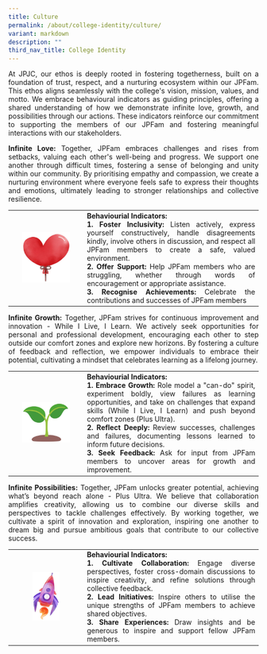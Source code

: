 ```yaml
---
title: Culture
permalink: /about/college-identity/culture/
variant: markdown
description: ""
third_nav_title: College Identity
---
```

<div align="justify">

<p>At JPJC, our ethos is deeply rooted in fostering togetherness, built on a foundation of trust, respect, and a nurturing ecosystem within our JPFam. This ethos aligns seamlessly with the college's vision, mission, values, and motto. We embrace behavioural indicators as guiding principles, offering a shared understanding of how we demonstrate infinite love, growth, and possibilities through our actions. These indicators reinforce our commitment to supporting the members of our JPFam and fostering meaningful interactions with our stakeholders.</p>

<p><b>Infinite Love:</b> Together, JPFam embraces challenges and rises from setbacks, valuing each other's well-being and progress. We support one another through difficult times, fostering a sense of belonging and unity within our community. By prioritising empathy and compassion, we create a nurturing environment where everyone feels safe to express their thoughts and emotions, ultimately leading to stronger relationships and collective resilience.</p>


<table style="width:100%">
   <tbody><tr>
    <td style="width:30%;vertical-align: middle;"><figure style="margin:auto;width:70%;">
<img src="/images/About%20JPJC/College%20Identity/c1.jpg">
			</figure></td>
    <td style="width:70%;text-align:inter-word"><b>Behaviourial Indicators:</b><div style="text-align: justify; text-justify: inter-word;">
<b> 1. Foster Inclusivity:</b> Listen actively, express yourself constructively, handle disagreements kindly, involve others in discussion, and respect all JPFam members to create a safe, valued environment. </div>
<div style="text-align: justify; text-justify: inter-word;">
<b> 2. Offer Support:</b> Help JPFam members who are struggling, whether through words of encouragement or appropriate assistance. </div>
<div style="text-align: justify; text-justify: inter-word;">
<b> 3. Recognise Achievements:</b> Celebrate the contributions and successes of JPFam members</div></td>
  </tr>
</tbody></table>
	
<p><b>Infinite Growth:</b> Together, JPFam strives for continuous improvement and innovation - While I Live, I Learn. We actively seek opportunities for personal and professional development, encouraging each other to step outside our comfort zones and explore new horizons. By fostering a culture of feedback and reflection, we empower individuals to embrace their potential, cultivating a mindset that celebrates learning as a lifelong journey.</p>
	
<table style="width:100%">
   <tbody><tr>
    <td style="width:30%;vertical-align: middle;"><figure style="margin:auto;width:70%;">
<img src="/images/About%20JPJC/College%20Identity/c2.jpg">
			</figure></td>
    <td style="width:70%;text-align:inter-word"><b>Behaviourial Indicators:</b><div style="text-align: justify; text-justify: inter-word;">
<b> 1.   Embrace Growth:</b> Role model a "can-do" spirit, experiment boldly, view failures as learning opportunities, and take on challenges that expand skills (While I Live, I Learn) and push beyond comfort zones (Plus Ultra). </div>
<div style="text-align: justify; text-justify: inter-word;">
<b> 2. Reflect Deeply:</b> Review successes, challenges and failures, documenting lessons learned to inform future decisions. </div>
<div style="text-align: justify; text-justify: inter-word;">
<b> 3. Seek Feedback:</b> Ask for input from JPFam members to uncover areas for growth and improvement.</div></td>
  </tr>
</tbody></table>

<p><b>Infinite Possibilities:</b> Together, JPFam unlocks greater potential, achieving what’s beyond reach alone - Plus Ultra. We believe that collaboration amplifies creativity, allowing us to combine our diverse skills and perspectives to tackle challenges effectively. By working together, we cultivate a spirit of innovation and exploration, inspiring one another to dream big and pursue ambitious goals that contribute to our collective success.</p>

<table style="width:100%">
   <tbody><tr>
    <td style="width:30%;vertical-align: middle;" valign="middle"><figure style="margin:auto;width:40%;">
<img src="/images/About%20JPJC/College%20Identity/c3.jpg">
			</figure></td>
    <td style="width:70%;text-align:inter-word"><b>Behaviourial Indicators:</b><div style="text-align: justify; text-justify: inter-word;">
<b> 1. Cultivate Collaboration:</b> Engage diverse perspectives, foster cross-domain discussions to inspire creativity, and refine solutions through collective feedback.</div>
<div style="text-align: justify; text-justify: inter-word;">
<b> 2. Lead Initiatives:</b> Inspire others to utilise the unique strengths of JPFam members to achieve shared objectives. </div>
<div style="text-align: justify; text-justify: inter-word;">
<b> 3. Share Experiences:</b> Draw insights and be generous to inspire and support fellow JPFam members.</div></td>
  </tr>
</tbody></table>
	
</div>